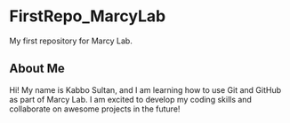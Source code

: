 # FirstRepo_MarcyLab
My first repository for Marcy Lab.

## About Me
Hi! My name is Kabbo Sultan, and I am learning how to use
Git and GitHub as part of Marcy Lab. I am excited to
develop my coding skills and collaborate on awesome
projects in the future!


